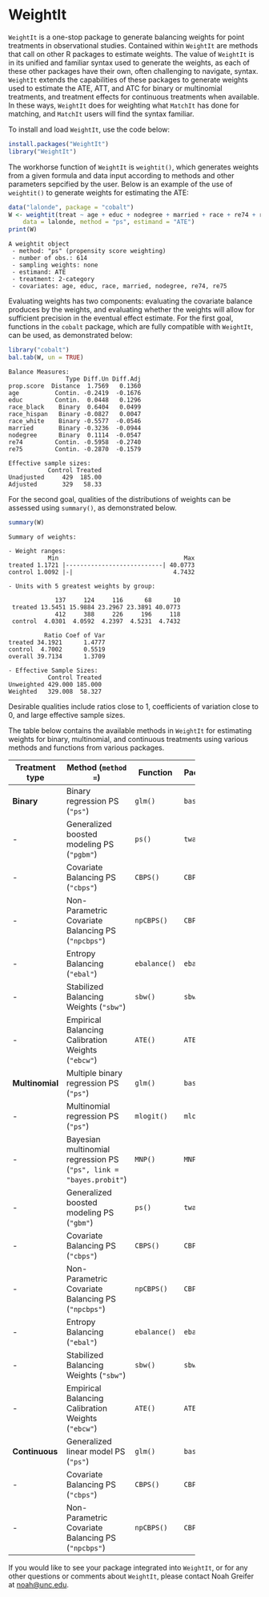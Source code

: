 
<!-- README.md is generated from README.Rmd. Please edit that file -->
WeightIt
========

`WeightIt` is a one-stop package to generate balancing weights for point treatments in observational studies. Contained within `WeightIt` are methods that call on other R packages to estimate weights. The value of `WeightIt` is in its unified and familiar syntax used to generate the weights, as each of these other packages have their own, often challenging to navigate, syntax. `WeightIt` extends the capabilities of these packages to generate weights used to estimate the ATE, ATT, and ATC for binary or multinomial treatments, and treatment effects for continuous treatments when available. In these ways, `WeightIt` does for weighting what `MatchIt` has done for matching, and `MatchIt` users will find the syntax familiar.

To install and load `WeightIt`, use the code below:

``` r
install.packages("WeightIt")
library("WeightIt")
```

The workhorse function of `WeightIt` is `weightit()`, which generates weights from a given formula and data input according to methods and other parameters sepcified by the user. Below is an example of the use of `weightit()` to generate weights for estimating the ATE:

``` r
data("lalonde", package = "cobalt")
W <- weightit(treat ~ age + educ + nodegree + married + race + re74 + re75, 
    data = lalonde, method = "ps", estimand = "ATE")
print(W)
```

    A weightit object
     - method: "ps" (propensity score weighting)
     - number of obs.: 614
     - sampling weights: none
     - estimand: ATE
     - treatment: 2-category
     - covariates: age, educ, race, married, nodegree, re74, re75

Evaluating weights has two components: evaluating the covariate balance produces by the weights, and evaluating whether the weights will allow for sufficient precision in the eventual effect estimate. For the first goal, functions in the `cobalt` package, which are fully compatible with `WeightIt`, can be used, as demonstrated below:

``` r
library("cobalt")
bal.tab(W, un = TRUE)
```

    Balance Measures:
                    Type Diff.Un Diff.Adj
    prop.score  Distance  1.7569   0.1360
    age          Contin. -0.2419  -0.1676
    educ         Contin.  0.0448   0.1296
    race_black    Binary  0.6404   0.0499
    race_hispan   Binary -0.0827   0.0047
    race_white    Binary -0.5577  -0.0546
    married       Binary -0.3236  -0.0944
    nodegree      Binary  0.1114  -0.0547
    re74         Contin. -0.5958  -0.2740
    re75         Contin. -0.2870  -0.1579

    Effective sample sizes:
               Control Treated
    Unadjusted     429  185.00
    Adjusted       329   58.33

For the second goal, qualities of the distributions of weights can be assessed using `summary()`, as demonstrated below.

``` r
summary(W)
```

    Summary of weights:

    - Weight ranges:
               Min                                   Max
    treated 1.1721 |---------------------------| 40.0773
    control 1.0092 |-|                            4.7432

    - Units with 5 greatest weights by group:
                                                    
                 137     124     116      68      10
     treated 13.5451 15.9884 23.2967 23.3891 40.0773
                 412     388     226     196     118
     control  4.0301  4.0592  4.2397  4.5231  4.7432

              Ratio Coef of Var
    treated 34.1921      1.4777
    control  4.7002      0.5519
    overall 39.7134      1.3709

    - Effective Sample Sizes:
               Control Treated
    Unweighted 429.000 185.000
    Weighted   329.008  58.327

Desirable qualities include ratios close to 1, coefficients of variation close to 0, and large effective sample sizes.

The table below contains the available methods in `WeightIt` for estimating weights for binary, multinomial, and continuous treatments using various methods and functions from various packages.

<table style="width:74%;">
<colgroup>
<col width="20%" />
<col width="29%" />
<col width="12%" />
<col width="11%" />
</colgroup>
<thead>
<tr class="header">
<th>Treatment type</th>
<th>Method (<code>method =</code>)</th>
<th>Function</th>
<th>Package</th>
</tr>
</thead>
<tbody>
<tr class="odd">
<td><strong>Binary</strong></td>
<td>Binary regression PS (<code>&quot;ps&quot;</code>)</td>
<td><code>glm()</code></td>
<td><code>base</code></td>
</tr>
<tr class="even">
<td>-</td>
<td>Generalized boosted modeling PS (<code>&quot;pgbm&quot;</code>)</td>
<td><code>ps()</code></td>
<td><code>twang</code></td>
</tr>
<tr class="odd">
<td>-</td>
<td>Covariate Balancing PS (<code>&quot;cbps&quot;</code>)</td>
<td><code>CBPS()</code></td>
<td><code>CBPS</code></td>
</tr>
<tr class="even">
<td>-</td>
<td>Non-Parametric Covariate Balancing PS (<code>&quot;npcbps&quot;</code>)</td>
<td><code>npCBPS()</code></td>
<td><code>CBPS</code></td>
</tr>
<tr class="odd">
<td>-</td>
<td>Entropy Balancing (<code>&quot;ebal&quot;</code>)</td>
<td><code>ebalance()</code></td>
<td><code>ebal</code></td>
</tr>
<tr class="even">
<td>-</td>
<td>Stabilized Balancing Weights (<code>&quot;sbw&quot;</code>)</td>
<td><code>sbw()</code></td>
<td><code>sbw</code></td>
</tr>
<tr class="odd">
<td>-</td>
<td>Empirical Balancing Calibration Weights (<code>&quot;ebcw&quot;</code>)</td>
<td><code>ATE()</code></td>
<td><code>ATE</code></td>
</tr>
<tr class="even">
<td><strong>Multinomial</strong></td>
<td>Multiple binary regression PS (<code>&quot;ps&quot;</code>)</td>
<td><code>glm()</code></td>
<td><code>base</code></td>
</tr>
<tr class="odd">
<td>-</td>
<td>Multinomial regression PS (<code>&quot;ps&quot;</code>)</td>
<td><code>mlogit()</code></td>
<td><code>mlogit</code></td>
</tr>
<tr class="even">
<td>-</td>
<td>Bayesian multinomial regression PS (<code>&quot;ps&quot;, link = &quot;bayes.probit&quot;</code>)</td>
<td><code>MNP()</code></td>
<td><code>MNP</code></td>
</tr>
<tr class="odd">
<td>-</td>
<td>Generalized boosted modeling PS (<code>&quot;gbm&quot;</code>)</td>
<td><code>ps()</code></td>
<td><code>twang</code></td>
</tr>
<tr class="even">
<td>-</td>
<td>Covariate Balancing PS (<code>&quot;cbps&quot;</code>)</td>
<td><code>CBPS()</code></td>
<td><code>CBPS</code></td>
</tr>
<tr class="odd">
<td>-</td>
<td>Non-Parametric Covariate Balancing PS (<code>&quot;npcbps&quot;</code>)</td>
<td><code>npCBPS()</code></td>
<td><code>CBPS</code></td>
</tr>
<tr class="even">
<td>-</td>
<td>Entropy Balancing (<code>&quot;ebal&quot;</code>)</td>
<td><code>ebalance()</code></td>
<td><code>ebal</code></td>
</tr>
<tr class="odd">
<td>-</td>
<td>Stabilized Balancing Weights (<code>&quot;sbw&quot;</code>)</td>
<td><code>sbw()</code></td>
<td><code>sbw</code></td>
</tr>
<tr class="even">
<td>-</td>
<td>Empirical Balancing Calibration Weights (<code>&quot;ebcw&quot;</code>)</td>
<td><code>ATE()</code></td>
<td><code>ATE</code></td>
</tr>
<tr class="odd">
<td><strong>Continuous</strong></td>
<td>Generalized linear model PS (<code>&quot;ps&quot;</code>)</td>
<td><code>glm()</code></td>
<td><code>base</code></td>
</tr>
<tr class="even">
<td>-</td>
<td>Covariate Balancing PS (<code>&quot;cbps&quot;</code>)</td>
<td><code>CBPS()</code></td>
<td><code>CBPS</code></td>
</tr>
<tr class="odd">
<td>-</td>
<td>Non-Parametric Covariate Balancing PS (<code>&quot;npcbps&quot;</code>)</td>
<td><code>npCBPS()</code></td>
<td><code>CBPS</code></td>
</tr>
</tbody>
</table>

If you would like to see your package integrated into `WeightIt`, or for any other questions or comments about `WeightIt`, please contact Noah Greifer at <noah@unc.edu>.
